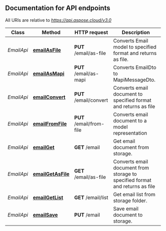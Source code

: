 

## Documentation for API endpoints

All URIs are relative to *https://api.aspose.cloud/v3.0*

Class | Method | HTTP request | Description
------------ | ------------- | ------------- | -------------
*EmailApi* | [**emailAsFile**](EmailApi.md#emailasfile) | **PUT** /email/as-file | Converts Email model to specified format and returns as file.             
*EmailApi* | [**emailAsMapi**](EmailApi.md#emailasmapi) | **PUT** /email/as-mapi | Converts EmailDto to MapiMessageDto.             
*EmailApi* | [**emailConvert**](EmailApi.md#emailconvert) | **PUT** /email/convert | Converts email document to specified format and returns as file             
*EmailApi* | [**emailFromFile**](EmailApi.md#emailfromfile) | **PUT** /email/from-file | Converts email document to a model representation             
*EmailApi* | [**emailGet**](EmailApi.md#emailget) | **GET** /email | Get email document from storage.             
*EmailApi* | [**emailGetAsFile**](EmailApi.md#emailgetasfile) | **GET** /email/as-file | Converts email document from storage to specified format and returns as file             
*EmailApi* | [**emailGetList**](EmailApi.md#emailgetlist) | **GET** /email/list | Get email list from storage folder.             
*EmailApi* | [**emailSave**](EmailApi.md#emailsave) | **PUT** /email | Save email document to storage.             


    
